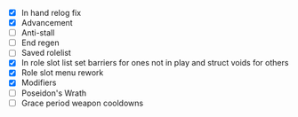- [x] In hand relog fix
- [x] Advancement
- [ ] Anti-stall
- [ ] End regen
- [ ] Saved rolelist
- [X] In role slot list set barriers for ones not in play and struct voids for others
- [X] Role slot menu rework
- [X] Modifiers
- [ ] Poseidon's Wrath
- [ ] Grace period weapon cooldowns